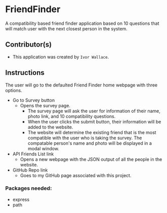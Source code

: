 # FriendFinder
A compatibility based friend finder application based on 10 questions that will match user with the next closest person in the system.

## Contributor(s)
  * This application was created by `Ivor Wallace`.

## Instructions
The user will go to the defaulted Friend Finder home webpage with three options.
  * Go to Survey button
    * Opens the survey page.
      * The survey page will ask the user for information of their name, photo link, and 10 compatibility questions.
      * When the user clicks the submit button, their information will be added to the website.
      * The website will determine the existing friend that is the most compatible with the user who is taking the survey. The compatable person's name and photo will be displayed in a modal window.
  * API Friends List link
    * Opens a new webpage with the JSON output of all the people in the website.
  * GitHub Repo link
    * Goes to my GitHub page associated with this project.
  

### Packages needed:
  * express 
  * path